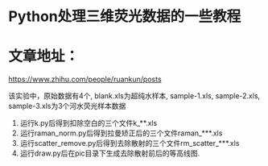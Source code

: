# Python处理三维荧光数据的一些教程

# 文章地址：
https://www.zhihu.com/people/ruankun/posts

该实验中，原始数据有4个, blank.xls为超纯水样本, sample-1.xls, sample-2.xls, sample-3.xls为3个河水荧光样本数据

1. 运行k.py后得到扣除空白的三个文件k_**.xls
2. 运行raman_norm.py后得到拉曼矫正后的三个文件raman_***.xls
3. 运行scatter_remove.py后得到去除散射的三个文件rm_scatter_***.xls
4. 运行draw.py后在pic目录下生成去除散射前后的等高线图.
